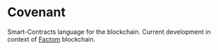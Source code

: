 # Covenant

Smart-Contracts language for the blockchain. Current development in context of [Factom](https://www.factomprotocol.org/) blockchain.
